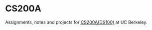 # CS200A
Assignments, notes and projects for [CS200A(DS100)](http://www.ds100.org/fa18/) at UC Berkeley.


